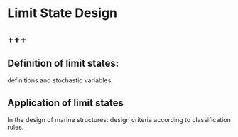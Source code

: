 # Limit State Design

+++
---


## Definition of limit states: 

definitions and stochastic variables

## Application of limit states 

In the design of marine structures: design criteria according to classification rules.

